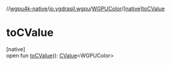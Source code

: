 //[wgpu4k-native](../../../index.md)/[io.ygdrasil.wgpu](../index.md)/[WGPUColor](index.md)/[[native]toCValue]([native]to-c-value.md)

# toCValue

[native]\
open fun [toCValue]([native]to-c-value.md)(): [CValue](https://kotlinlang.org/api/core/kotlin-stdlib/kotlinx.cinterop/-c-value/index.html)&lt;WGPUColor&gt;